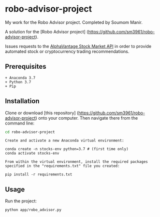 # robo-advisor-project
My work for the Robo Advisor project. Completed by Soumom Manir.


A solution for the [Robo Advisor project] (https://github.com/sm3961/robo-advisor-project).

Issues requests to the [AlphaVantage Stock Market API](https://wwww.alphavantage.co/) in order to 
provide automated stock or cryptocurrency trading recommendations.

## Prerequisites

    + Anaconda 3.7
    + Python 3.7
    + Pip 

## Installation

Clone or download [this repository] (https://github.com/sm3961/robo-advisor-project) onto your computer. Then navigate there from the command line: 

```sh
cd robo-advisor-project
```
```
Create and activate a new Anaconda virtual environment:

conda create -n stocks-env python=3.7 # (first time only)
conda activate stocks-env
```

```
From within the virtual environment, install the required packages specified in the "requirements.txt" file you created:

pip install -r requirements.txt
```



## Usage

Run the project:

    python app/robo_advisor.py

